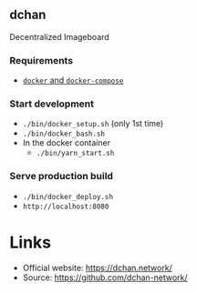 dchan
-----
Decentralized Imageboard

### Requirements
- [`docker` and `docker-compose`](https://docs.docker.com/compose/install/)

### Start development
- `./bin/docker_setup.sh` (only 1st time)
- `./bin/docker_bash.sh`
- In the docker container
    - `./bin/yarn_start.sh`

### Serve production build
- `./bin/docker_deploy.sh`
- `http://localhost:8080`

# Links
- Official website: https://dchan.network/
- Source: https://github.com/dchan-network/
